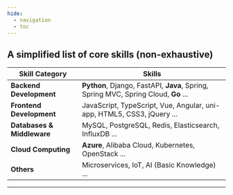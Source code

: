 ```yaml
---
hide:
  - navigation
  - toc
---
```


A simplified list of core skills (non-exhaustive)
---

| Skill Category                  | Skills                                                                                       |
| ------------------------------- | ------------------------------------------------------------------------------------------- |
| **Backend Development**         | **Python**, Django, FastAPI, **Java**, Spring, Spring MVC, Spring Cloud, **Go** ...         |
| **Frontend Development**        | JavaScript, TypeScript, Vue, Angular, uni-app, HTML5, CSS3, jQuery ...                     |
| **Databases & Middleware**      | MySQL, PostgreSQL, Redis, Elasticsearch, InfluxDB ...                                      |
| **Cloud Computing**             | **Azure**, Alibaba Cloud, Kubernetes, OpenStack ...                                        |
| **Others**                      | Microservices, IoT, AI (Basic Knowledge) ...                                               |

---

<!-- [Back to Home](./index.md){ .md-button } -->